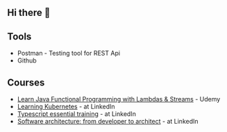 ## Hi there 👋

<!--
**constantinescu/constantinescu** is a ✨ _special_ ✨ repository because its `README.md` (this file) appears on your GitHub profile.

Here are some ideas to get you started:

- 🔭 I’m currently working on ...
- 🌱 I’m currently learning ...
- 👯 I’m looking to collaborate on ...
- 🤔 I’m looking for help with ...
- 💬 Ask me about ...
- 📫 How to reach me: ...
- 😄 Pronouns: ...
- ⚡ Fun fact: ...
-->

## Tools
+ Postman - Testing tool for REST Api
+ Github


## Courses
+ [Learn Java Functional Programming with Lambdas & Streams](https://www.udemy.com/certificate/UC-b8963332-09f1-4d0c-8518-eb8757be6f1e/) - Udemy
+ [Learning Kubernetes](https://www.linkedin.com/learning/learning-kubernetes-16086900/setting-sail-on-your-kubernetes-voyage) - at LinkedIn
+ [Typescript essential training](https://www.linkedin.com/learning/typescript-essential-training-14687057/learning-typescript) - at LinkedIn
+ [Software architecture: from developer to architect](https://www.linkedin.com/learning/software-architecture-from-developer-to-architect/wisdom-in-software-engineering) - at LinkedIn

  
